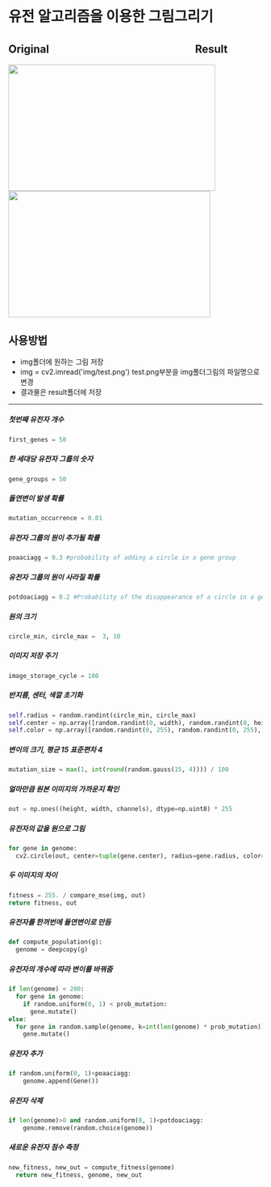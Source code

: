 # 유전 알고리즘을 이용한 그림그리기

##    OriginalㅤㅤㅤㅤㅤㅤㅤㅤㅤㅤㅤㅤㅤㅤㅤResult

<div align="">
  
  <a href="https://user-images.githubusercontent.com/105797125/197423130-867e5c2c-7f70-4b47-b04c-8a3f03db75f8.png">
    <img align="center" src="https://user-images.githubusercontent.com/105797125/197423130-867e5c2c-7f70-4b47-b04c-8a3f03db75f8.png" width="410" height="250"/>
  </a>
  <a href="https://user-images.githubusercontent.com/105797125/197423119-f45163cc-4401-471e-8608-40348e04712f.gif">
    <img align="center" src="https://user-images.githubusercontent.com/105797125/197423119-f45163cc-4401-471e-8608-40348e04712f.gif" width="400" height="250"/>
  </a>
</div>

## 사용방법
- img폴더에 원하는 그림 저장
- img = cv2.imread('img/test.png') test.png부분을 img폴더그림의 파일명으로 변경
- 결과물은 result폴더에 저장

--------------------------------------------------------------------------------

##### 첫번째 유전자 개수
```python
first_genes = 50
```

##### 한 세대당 유전자 그룹의 숫자
```python
gene_groups = 50
```

##### 돌연변이 발생 확률
```python
mutation_occurrence = 0.01
```

##### 유전자 그룹의 원이 추가될 확률
```python
poaaciagg = 0.3 #probability of adding a circle in a gene group
```

##### 유전자 그룹의 원이 사라질 확률
```python
potdoaciagg = 0.2 #Probability of the disappearance of a circle in a gene group
```

##### 원의 크기
```python
circle_min, circle_max =  3, 10
```

##### 이미지 저장 주기
```python
image_storage_cycle = 100
```

##### 반지름, 센터, 색깔 초기화
```python
self.radius = random.randint(circle_min, circle_max)
self.center = np.array([random.randint(0, width), random.randint(0, height)])
self.color = np.array([random.randint(0, 255), random.randint(0, 255), random.randint(0, 255)])
```

##### 변이의 크기, 평균 15 표준편차 4
```python
mutation_size = max(1, int(round(random.gauss(15, 4)))) / 100
```

##### 얼마만큼 원본 이미지의 가까운지 확인
```python
out = np.ones((height, width, channels), dtype=np.uint8) * 255
```

##### 유전자의 값을 원으로 그림
```python
for gene in genome:
  cv2.circle(out, center=tuple(gene.center), radius=gene.radius, color=(int(gene.color[0]), int(gene.color[1]), int(gene.color[2])), thickness=-1)
```

##### 두 이미지의 차이
```python
fitness = 255. / compare_mse(img, out)
return fitness, out
```

##### 유전자를 한꺼번에 돌연변이로 만듬
```python
def compute_population(g):
  genome = deepcopy(g)
```  

##### 유전자의 개수에 따라 변이를 바꿔줌
```python
if len(genome) < 200:
  for gene in genome:
    if random.uniform(0, 1) < prob_mutation:
      gene.mutate()
else:
  for gene in random.sample(genome, k=int(len(genome) * prob_mutation)):
    gene.mutate()
```

##### 유전자 추가
```python
if random.uniform(0, 1)<poaaciagg:
    genome.append(Gene())
```

##### 유전자 삭제
```python
if len(genome)>0 and random.uniform(0, 1)<potdoaciagg:
    genome.remove(random.choice(genome))
```    

##### 새로운 유전자 점수 측정
```python
new_fitness, new_out = compute_fitness(genome)
  return new_fitness, genome, new_out
```    
